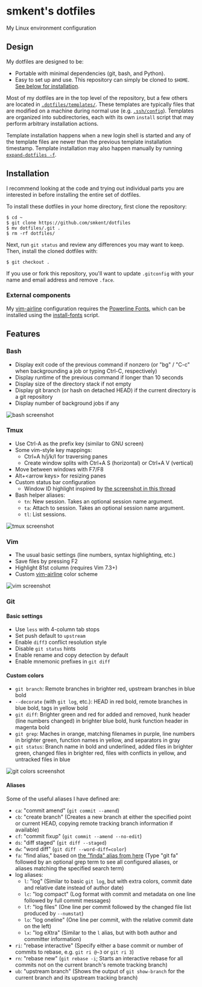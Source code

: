 # smkent's dotfiles

My Linux environment configuration

## Design

My dotfiles are designed to be:
* Portable with minimal dependencies (git, bash, and Python).
* Easy to set up and use. This repository can simply be cloned to `$HOME`. [See
below for installation](#installation).

Most of my dotfiles are in the top level of the repository, but a few others
are located in [`.dotfiles/templates/`](/.dotfiles/templates/). These templates
are typically files that are modified on a machine during normal use (e.g.
[`.ssh/config`](/.dotfiles/templates/ssh/config_append)). Templates are
organized into subdirectories, each with its own `install` script that may
perform arbitrary installation actions.

Template installation happens when a new login shell is started and any of the
template files are newer than the previous template installation timestamp.
Template installation may also happen manually by running
[`expand-dotfiles -f`](/.dotfiles/bin/expand-dotfiles).

## Installation

I recommend looking at the code and trying out individual parts you are
interested in before installing the entire set of dotfiles.

To install these dotfiles in your home directory, first clone the repository:

```shell
$ cd ~
$ git clone https://github.com/smkent/dotfiles
$ mv dotfiles/.git .
$ rm -rf dotfiles/
```

Next, run `git status` and review any differences you may want to keep. Then,
install the cloned dotfiles with:

```shell
$ git checkout .
```

If you use or fork this repository, you'll want to update `.gitconfig` with
your name and email address and remove `.face`.

### External components

My [vim-airline](https://github.com/vim-airline/vim-airline) configuration
requires the [Powerline Fonts](https://github.com/powerline/fonts), which can
be installed using the [install-fonts](/.dotfiles/bin/install-fonts) script.

## Features

### Bash

* Display exit code of the previous command if nonzero (or "bg" / "C-c" when
backgrounding a job or typing Ctrl-C, respectively)
* Display runtime of the previous command if longer than 10 seconds
* Display size of the directory stack if not empty
* Display git branch (or hash on detached HEAD) if the current directory is a
git repository
* Display number of background jobs if any

![bash screenshot](/.dotfiles/img/screenshot-bashrc.png)

### Tmux

* Use Ctrl-A as the prefix key (similar to GNU screen)
* Some vim-style key mappings:
  * Ctrl+A h/j/k/l for traversing panes
  * Create window splits with Ctrl+A S (horizontal) or Ctrl+A V (vertical)
* Move between windows with F7/F8
* Alt+&lt;arrow keys&gt; for resizing panes
* Custom status bar configuration
  * Window ID highlight inspired by [the screenshot in this
thread](http://crunchbang.org/forums/viewtopic.php?id=20504)
* Bash helper aliases:
  * `tn`: New session. Takes an optional session name argument.
  * `ta`: Attach to session. Takes an optional session name argument.
  * `tl`: List sessions.

![tmux screenshot](/.dotfiles/img/screenshot-tmux.png)

### Vim

* The usual basic settings (line numbers, syntax highlighting, etc.)
* Save files by pressing F2
* Highlight 81st column (requires Vim 7.3+)
* Custom [vim-airline](https://github.com/vim-airline/vim-airline) color scheme

![vim screenshot](/.dotfiles/img/screenshot-vim.png)

### Git

#### Basic settings

* Use `less` with 4-column tab stops
* Set push default to `upstream`
* Enable `diff3` conflict resolution style
* Disable `git status` hints
* Enable rename and copy detection by default
* Enable mnemonic prefixes in `git diff`

#### Custom colors

* `git branch`: Remote branches in brighter red, upstream branches in blue bold
* `--decorate` (with `git log`, etc.): HEAD in red bold, remote branches in
blue bold, tags in yellow bold
* `git diff`: Brighter green and red for added and removed, hunk header (line
numbers changed) in brighter blue bold, hunk function header in magenta bold
* `git grep`: Maches in orange, matching filenames in purple, line numbers in
brighter green, function names in yellow, and separators in gray
* `git status`: Branch name in bold and underlined, added files in brighter
green, changed files in brighter red, files with conflicts in yellow, and
untracked files in blue

![git colors screenshot](/.dotfiles/img/screenshot-git-colors.png)

#### Aliases

Some of the useful aliases I have defined are:

* `ca`: "commit amend" (`git commit --amend`)
* `cb`: "create branch" (Creates a new branch at either the specified point or
current HEAD, copying remote tracking branch information if available)
* `cf`: "commit fixup" (`git commit --amend --no-edit`)
* `ds`: "diff staged" (`git diff --staged`)
* `dw`: "word diff" (`git diff --word-diff=color`)
* `fa`: "find alias," based on [the "finda" alias from
here](http://brettterpstra.com/2014/08/04/shell-tricks-one-git-alias-to-rule-them-all/)
(Type "git fa" followed by an optional grep term to see all configured aliases,
or aliases matching the specified search term)
* log aliases:
  * `l`: "log" (Similar to basic `git log`, but with extra colors, commit date
and relative date instead of author date)
  * `lc`: "log compact" (Log format with commit and metadata on one line
followed by full commit messages)
  * `lf`: "log files" (One line per commit followed by the changed file list
produced by `--numstat`)
  * `lo`: "log oneline" (One line per commit, with the relative commit date on
the left)
  * `lx`: "log eXtra" (Similar to the `l` alias, but with both author and
committer information)
* `ri`: "rebase interactive" (Specify either a base commit or number of commits
to rebase, e.g. `git ri @~3` or `git ri 3`)
* `rn`: "rebase new" (`git rebase -i`; Starts an interactive rebase for all
commits not on the current branch's remote tracking branch)
* `ub`: "upstream branch" (Shows the output of `git show-branch` for the
current branch and its upstream tracking branch)
